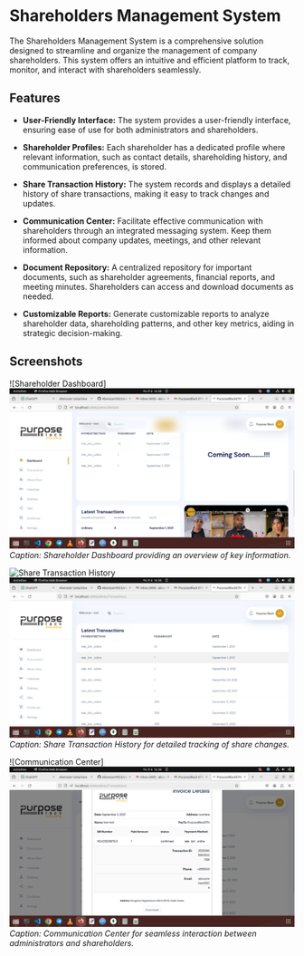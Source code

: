 # Shareholders Management System

The Shareholders Management System is a comprehensive solution designed to streamline and organize the management of company shareholders. This system offers an intuitive and efficient platform to track, monitor, and interact with shareholders seamlessly.

## Features

- **User-Friendly Interface:** The system provides a user-friendly interface, ensuring ease of use for both administrators and shareholders.

- **Shareholder Profiles:** Each shareholder has a dedicated profile where relevant information, such as contact details, shareholding history, and communication preferences, is stored.

- **Share Transaction History:** The system records and displays a detailed history of share transactions, making it easy to track changes and updates.

- **Communication Center:** Facilitate effective communication with shareholders through an integrated messaging system. Keep them informed about company updates, meetings, and other relevant information.

- **Document Repository:** A centralized repository for important documents, such as shareholder agreements, financial reports, and meeting minutes. Shareholders can access and download documents as needed.

- **Customizable Reports:** Generate customizable reports to analyze shareholder data, shareholding patterns, and other key metrics, aiding in strategic decision-making.

## Screenshots

![Shareholder Dashboard]
<img src="./public/zz1.png" >
*Caption: Shareholder Dashboard providing an overview of key information.*

![Share Transaction History](/path/to/screenshot2.png)
<img src="./public/zz2.png" >
*Caption: Share Transaction History for detailed tracking of share changes.*

![Communication Center]<img src="./public/zz3.png" >
*Caption: Communication Center for seamless interaction between administrators and shareholders.*


